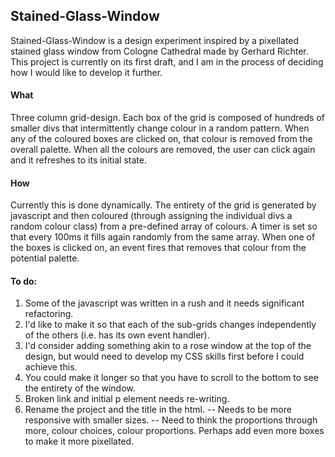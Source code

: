 ## Stained-Glass-Window

Stained-Glass-Window is a design experiment inspired by a pixellated stained glass window from Cologne Cathedral made by Gerhard Richter. This project is currently on its first draft, and I am in the process of deciding how I would like to develop it further.

#### What

Three column grid-design. Each box of the grid is composed of hundreds of smaller divs that intermittently change colour in a random pattern. When any of the coloured boxes are clicked on, that colour is removed from the overall palette. When all the colours are removed, the user can click again and it refreshes to its initial state.

#### How

Currently this is done dynamically. The entirety of the grid is generated by javascript and then coloured (through assigning the individual divs a random colour class) from a pre-defined array of colours. A timer is set so that every 100ms it fills again randomly from the same array. When one of the boxes is clicked on, an event fires that removes that colour from the potential palette.

#### To do:

1. Some of the javascript was written in a rush and it needs significant refactoring.
2. I'd like to make it so that each of the sub-grids changes independently of the others (i.e. has its own event handler).
3. I'd consider adding something akin to a rose window at the top of the design, but would need to develop my CSS skills first before I could achieve this. 
4. You could make it longer so that you have to scroll to the bottom to see the entirety of the window.
5. Broken link and initial p element needs re-writing.
6. Rename the project and the title in the html.
-- Needs to be more responsive with smaller sizes.
-- Need to think the proportions through more, colour choices, colour proportions. Perhaps add even more boxes to make it more pixellated.

